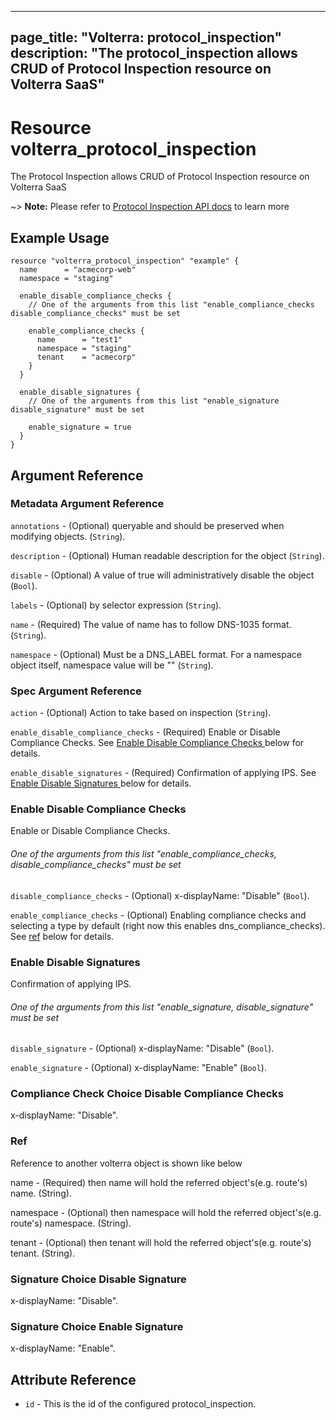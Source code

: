 











---
page_title: "Volterra: protocol_inspection"
description: "The protocol_inspection allows CRUD of Protocol Inspection  resource on Volterra SaaS"
---
# Resource volterra_protocol_inspection

The Protocol Inspection  allows CRUD of Protocol Inspection  resource on Volterra SaaS

~> **Note:** Please refer to [Protocol Inspection  API docs](https://docs.cloud.f5.com/docs-v2/api/protocol-inspection) to learn more

## Example Usage

```hcl
resource "volterra_protocol_inspection" "example" {
  name      = "acmecorp-web"
  namespace = "staging"

  enable_disable_compliance_checks {
    // One of the arguments from this list "enable_compliance_checks disable_compliance_checks" must be set

    enable_compliance_checks {
      name      = "test1"
      namespace = "staging"
      tenant    = "acmecorp"
    }
  }

  enable_disable_signatures {
    // One of the arguments from this list "enable_signature disable_signature" must be set

    enable_signature = true
  }
}

```

## Argument Reference

### Metadata Argument Reference
`annotations` - (Optional) queryable and should be preserved when modifying objects. (`String`).


`description` - (Optional) Human readable description for the object (`String`).


`disable` - (Optional) A value of true will administratively disable the object (`Bool`).


`labels` - (Optional) by selector expression (`String`).


`name` - (Required) The value of name has to follow DNS-1035 format. (`String`).


`namespace` - (Optional) Must be a DNS_LABEL format. For a namespace object itself, namespace value will be "" (`String`).



### Spec Argument Reference
`action` - (Optional) Action to take based on inspection (`String`).



`enable_disable_compliance_checks` - (Required) Enable or Disable Compliance Checks. See [Enable Disable Compliance Checks ](#enable-disable-compliance-checks) below for details.




		






`enable_disable_signatures` - (Required) Confirmation of applying IPS. See [Enable Disable Signatures ](#enable-disable-signatures) below for details.




		




		





### Enable Disable Compliance Checks 

 Enable or Disable Compliance Checks.



###### One of the arguments from this list "enable_compliance_checks, disable_compliance_checks" must be set

`disable_compliance_checks` - (Optional) x-displayName: "Disable" (`Bool`).


`enable_compliance_checks` - (Optional) Enabling compliance checks and selecting a type by default (right now this enables dns_compliance_checks). See [ref](#ref) below for details.




### Enable Disable Signatures 

 Confirmation of applying IPS.



###### One of the arguments from this list "enable_signature, disable_signature" must be set

`disable_signature` - (Optional) x-displayName: "Disable" (`Bool`).


`enable_signature` - (Optional) x-displayName: "Enable" (`Bool`).




### Compliance Check Choice Disable Compliance Checks 

 x-displayName: "Disable".



### Ref 


Reference to another volterra object is shown like below

name - (Required) then name will hold the referred object's(e.g. route's) name. (String).

namespace - (Optional) then namespace will hold the referred object's(e.g. route's) namespace. (String).

tenant - (Optional) then tenant will hold the referred object's(e.g. route's) tenant. (String).



### Signature Choice Disable Signature 

 x-displayName: "Disable".



### Signature Choice Enable Signature 

 x-displayName: "Enable".



## Attribute Reference

* `id` - This is the id of the configured protocol_inspection.

